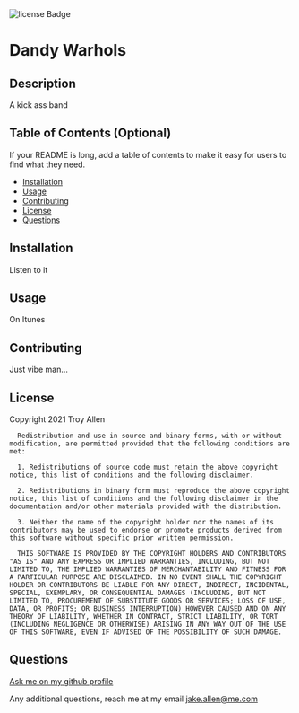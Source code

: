 
<img src="https://img.shields.io/badge/License-BSD-green" alt="license Badge" />

# Dandy Warhols
## Description
A kick ass band

## Table of Contents (Optional)
If your README is long, add a table of contents to make it easy for users to find what they need.
- [Installation](#installation)
- [Usage](#usage)
- [Contributing](#contributing)
- [License](#license)
- [Questions](#questions)
## Installation
Listen to it
## Usage
On Itunes
    
## Contributing
Just vibe man...
## License
Copyright 2021 Troy Allen

      Redistribution and use in source and binary forms, with or without modification, are permitted provided that the following conditions are met:
      
      1. Redistributions of source code must retain the above copyright notice, this list of conditions and the following disclaimer.
      
      2. Redistributions in binary form must reproduce the above copyright notice, this list of conditions and the following disclaimer in the documentation and/or other materials provided with the distribution.
      
      3. Neither the name of the copyright holder nor the names of its contributors may be used to endorse or promote products derived from this software without specific prior written permission.
      
      THIS SOFTWARE IS PROVIDED BY THE COPYRIGHT HOLDERS AND CONTRIBUTORS "AS IS" AND ANY EXPRESS OR IMPLIED WARRANTIES, INCLUDING, BUT NOT LIMITED TO, THE IMPLIED WARRANTIES OF MERCHANTABILITY AND FITNESS FOR A PARTICULAR PURPOSE ARE DISCLAIMED. IN NO EVENT SHALL THE COPYRIGHT HOLDER OR CONTRIBUTORS BE LIABLE FOR ANY DIRECT, INDIRECT, INCIDENTAL, SPECIAL, EXEMPLARY, OR CONSEQUENTIAL DAMAGES (INCLUDING, BUT NOT LIMITED TO, PROCUREMENT OF SUBSTITUTE GOODS OR SERVICES; LOSS OF USE, DATA, OR PROFITS; OR BUSINESS INTERRUPTION) HOWEVER CAUSED AND ON ANY THEORY OF LIABILITY, WHETHER IN CONTRACT, STRICT LIABILITY, OR TORT (INCLUDING NEGLIGENCE OR OTHERWISE) ARISING IN ANY WAY OUT OF THE USE OF THIS SOFTWARE, EVEN IF ADVISED OF THE POSSIBILITY OF SUCH DAMAGE.

## Questions
[Ask me on my github profile](http://www.github.com/tallen1985)

Any additional questions, reach me at my email jake.allen@me.com
